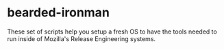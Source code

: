 bearded-ironman
===============

These set of scripts help you setup a fresh OS to have the tools needed to run inside of Mozilla's Release Engineering systems.